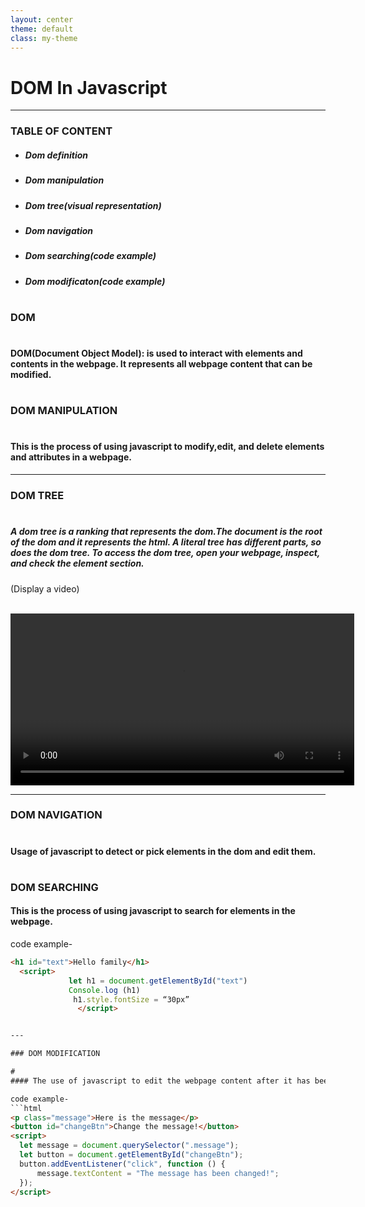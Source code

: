 ```yaml
---
layout: center
theme: default
class: my-theme
---
```


# DOM In Javascript

---


<!-- <h2><span style="color: #D2B48C;">TABLE</span> <span style="color: #D2B48C;">OF CONTENT</span></h2> -->

### TABLE OF CONTENT
* ##### Dom definition                        
* ##### Dom manipulation
* ##### Dom tree(visual representation)
* ##### Dom navigation
* ##### Dom searching(code example)
* ##### Dom modificaton(code example)
#

### DOM
#
 #### DOM(Document Object Model): is used to interact with elements and contents in the webpage. It represents all webpage content that can be modified.
#

### DOM MANIPULATION
#
#### This is the process of using javascript to modify,edit, and delete elements and attributes in a webpage.


---

### DOM TREE
#
##### A dom tree is a ranking that represents the dom.The document is the root of the dom and it represents the html. A literal tree has different parts, so does the dom tree. To access the dom tree, open your webpage, inspect, and check the element section.
(Display a video)

<br><video width="550" controls>
    <source src="./Signup form and 2 more pages - Personal - Microsoft​ Edge 2025-05-08 04-34-50.mp4" type="video/mp4">
    Your browser does not support the video tag.
</video>

---

### DOM NAVIGATION
#
 #### Usage of javascript to detect or pick elements in the dom and edit them.
# 
 ### DOM SEARCHING
  #### This is the process of using javascript to search for elements in the webpage.
  
  code example- 
  ```html
  <h1 id="text">Hello family</h1>
    <script>
               let h1 = document.getElementById("text")
               Console.log (h1)
                h1.style.fontSize = “30px”
                 </script>


---

### DOM MODIFICATION

#
#### The use of javascript to edit the webpage content after it has been uploaded.

code example-
```html
<p class="message">Here is the message</p>
<button id="changeBtn">Change the message!</button>
<script>
    let message = document.querySelector(".message");
    let button = document.getElementById("changeBtn");
    button.addEventListener("click", function () {
        message.textContent = "The message has been changed!";
    });
</script>



```




  










